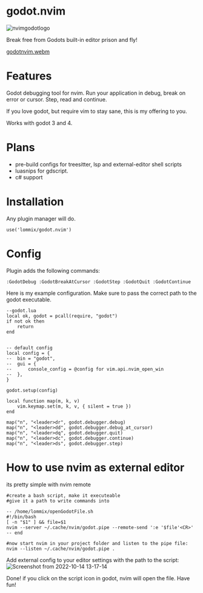 # godot.nvim

![nvimgodotlogo](https://user-images.githubusercontent.com/84206502/192011201-988b79c3-e688-4c6d-b00b-720aadff35dc.png)

Break free from Godots built-in editor prison and fly! 

[godotnvim.webm](https://user-images.githubusercontent.com/84206502/191308246-8d6d963f-1934-4339-ae87-dbec4d62e2f4.webm)


# Features
Godot debugging tool for nvim. Run your application in debug, break on error or cursor. Step, read and continue.

If you love godot, but require vim to stay sane, this is my offering to you.

Works with godot 3 and 4.

# Plans
- pre-build configs for treesitter, lsp and external-editor shell scripts
- luasnips for gdscript.
- c# support


# Installation
Any plugin manager will do.
```
use('lommix/godot.nvim')
```

# Config
Plugin adds the following commands:
```
:GodotDebug :GodotBreakAtCursor :GodotStep :GodotQuit :GodotContinue
```

Here is my example configuration. Make sure to pass the correct path to the godot executable.

```
--godot.lua
local ok, godot = pcall(require, "godot")
if not ok then
	return
end


-- default config
local config = {
-- 	bin = "godot",
-- 	gui = {
-- 		console_config = @config for vim.api.nvim_open_win
-- 	},
}

godot.setup(config)

local function map(m, k, v)
	vim.keymap.set(m, k, v, { silent = true })
end

map("n", "<leader>dr", godot.debugger.debug)
map("n", "<leader>dd", godot.debugger.debug_at_cursor)
map("n", "<leader>dq", godot.debugger.quit)
map("n", "<leader>dc", godot.debugger.continue)
map("n", "<leader>ds", godot.debugger.step)

```

# How to use nvim as external editor
its pretty simple with nvim remote
```
#create a bash script, make it executeable
#give it a path to write commands into

-- /home/lommix/openGodotFile.sh
#!/bin/bash
[ -n "$1" ] && file=$1
nvim --server ~/.cache/nvim/godot.pipe --remote-send ':e '$file'<CR>'
-- end

#now start nvim in your project folder and listen to the pipe file:
nvim --listen ~/.cache/nvim/godot.pipe .
```
Add external config to your editor settings with the path to the script:
![Screenshot from 2022-10-14 13-17-14](https://user-images.githubusercontent.com/84206502/195834456-41d65a9e-172b-4a45-a352-f976e2a19be8.png)

Done! if you click on the script icon in godot, nvim will open the file. Have fun!
